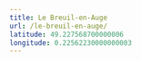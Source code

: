 ```yaml
---
title: Le Breuil-en-Auge
url: /le-breuil-en-auge/
latitude: 49.227568700000006
longitude: 0.22562230000000003
---
```

